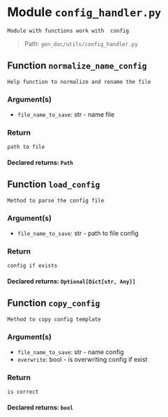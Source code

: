 # Module `config_handler.py`
```text
Module with functions work with  config
```

> Path: `gen_doc/utils/config_handler.py`
## Function  `normalize_name_config`
```text
Help function to normalize and rename the file
```
        
### Argument(s)
+ `file_name_to_save`: str - name file
### Return
```text
path to file
```
                    
#### Declared returns: `Path`
## Function  `load_config`
```text
Method to parse the config file
```
        
### Argument(s)
+ `file_name_to_save`: str - path to file config
### Return
```text
config if exists
```
                    
#### Declared returns: `Optional[Dict[str, Any]]`
## Function  `copy_config`
```text
Method to copy config template
```
        
### Argument(s)
+ `file_name_to_save`: str - name config
+ `overwrite`: bool - is overwriting config if exist
### Return
```text
is correct
```
                    
#### Declared returns: `bool`